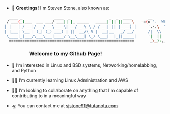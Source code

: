- 🖖 **Greetings!** I'm Steven Stone, also known as:

  
```bash
  ____ _              ____  _                 _  _  ____       __   
 / ___(_)___  ___ ___/ ___|| |_ _____   _____| || ||___ \   -=(o '.  What do you mean 
| |   | / __|/ __/ _ \___ \| __/ _ \ \ / / _ | || |_ __) |     '.-.\  "grep" isn't 
| |___| \__ | (_| (_) ___) | ||  __/\ V |  __|__   _/ __/      /|  \\   a verb???
 \____|_|___/\___\___|____/ \__\___| \_/ \___|  |_||_____|     '|  ||
  =======================================================       _\_):,_
```
### $~~~~~~~~~~~~~~~~~~~$ Welcome to my Github Page!  



- 🐧 I’m interested in Linux and BSD systems, Networking/homelabbing, and Python
  
- 🧙‍♂️ I’m currently learning Linux Administration and AWS 
  
- 🏴‍☠️ I’m looking to collaborate on anything that I'm capable of contributing to in a meaningful way
  
- 🛸 You can contact me at sjstone91@tutanota.com
  
